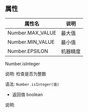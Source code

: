## 属性

| 属性名           | 说明     |
| ---------------- | -------- |
| Number.MAX_VALUE | 最大值   |
| Number.MIN_VALUE | 最小值   |
| Number.EPSILON   | 机器精度 |

Number.isInteger

说明: 检查是否为整数

语法: `Number.isInteger(值)`

* 返回值 boolean



说明:



